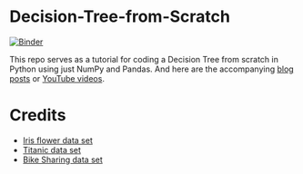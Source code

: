 # Decision-Tree-from-Scratch
[![Binder](https://mybinder.org/badge_logo.svg)](https://mybinder.org/v2/gh/SebastianMantey/Decision-Tree-from-Scratch/master)

This repo serves as a tutorial for coding a Decision Tree from scratch in Python using just NumPy and Pandas. And here are the accompanying [blog posts](https://www.sebastian-mantey.com/code-blog/coding-a-decision-tree-from-scratch-python-p1-introduction) or [YouTube videos](https://www.youtube.com/watch?v=y6DmpG_PtN0&list=PLPOTBrypY74xS3WD0G_uzqPjCQfU6IRK-).

# Credits
- [Iris flower data set](https://www.kaggle.com/uciml/iris)
- [Titanic data set](https://www.kaggle.com/c/titanic)
- [Bike Sharing data set](https://www.kaggle.com/marklvl/bike-sharing-dataset)
